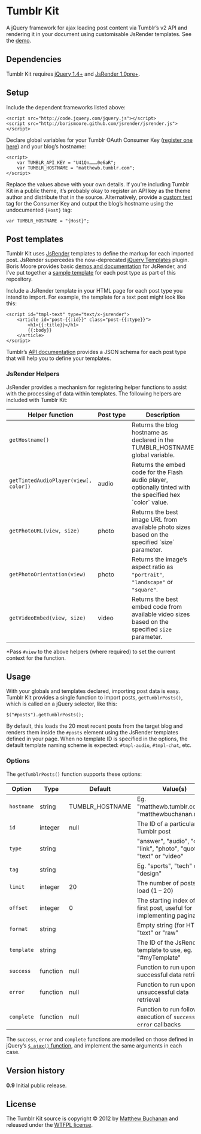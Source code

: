 Tumblr Kit
==========

A jQuery framework for ajax loading post content via Tumblr’s v2 API and rendering it in your document using customisable JsRender templates. See the [demo](http://dl.dropbox.com/u/25640/tumblr-kit/demo/index.html).

## Dependencies

Tumblr Kit requires [jQuery 1.4+](http://jquery.com) and [JsRender 1.0pre+](http://github.com/borismoore/jsrender/).

## Setup

Include the dependent frameworks listed above:

	<script src="http://code.jquery.com/jquery.js"></script>
	<script src="http://borismoore.github.com/jsrender/jsrender.js"></script>

Declare global variables for your Tumblr OAuth Consumer Key ([register one here](http://www.tumblr.com/oauth/apps)) and your blog’s hostname:

	<script>
		var TUMBLR_API_KEY = "U41Qn………0e6aR";
		var TUMBLR_HOSTNAME = "matthewb.tumblr.com";
	</script>

Replace the values above with your own details. If you’re including Tumblr Kit in a public theme, it’s probably okay to register an API key as the theme author and distribute that in the source. Alternatively, provide a [custom text](http://www.tumblr.com/docs/en/custom_themes#appearance-options) tag for the Consumer Key and output the blog’s hostname using the undocumented `{Host}` tag:

	var TUMBLR_HOSTNAME = "{Host}";

## Post templates

Tumblr Kit uses [JsRender](http://github.com/borismoore/jsrender) templates to define the markup for each imported post. JsRender supercedes the now-deprecated [jQuery Templates](http://api.jquery.com/jQuery.template/) plugin. Boris Moore provides basic [demos and documentation](http://borismoore.github.com/jsrender/demos/) for JsRender, and I’ve put together a [sample template](http://github.com/matthewbuchanan/tumblr-kit/blob/master/sample-jsrender-templates.md) for each post type as part of this repository.

Include a JsRender template in your HTML page for each post type you intend to import. For example, the template for a text post might look like this:

	<script id="tmpl-text" type="text/x-jsrender">
		<article id="post-{{:id}}" class="post-{{:type}}">
			<h1>{{:title}}</h1>
			{{:body}}
		</article>
	</script>

Tumblr’s [API documentation](http://www.tumblr.com/docs/en/api/v2#text-posts) provides a JSON schema for each post type that will help you to define your templates.

### JsRender Helpers

JsRender provides a mechanism for registering helper functions to assist with the processing of data within templates. The following helpers are included with Tumblr Kit:

<table>
	<thead>
		<tr>
			<th>Helper function</th>
			<th>Post&nbsp;type</th>
			<th>Description</th>
		</tr>
	</thead>
	<tbody>
		<tr>
			<td><code>getHostname()</code></td>
			<td></td>
    	<td>Returns the blog hostname as declared in the TUMBLR_HOSTNAME global variable.</td>
		</tr>
		<tr>
			<td><code>getTintedAudioPlayer(view[, color])</code></td>
			<td>audio</td>
    	<td>Returns the embed code for the Flash audio player, optionally tinted with the specified hex `color` value.</td>
		</tr>
		<tr>
			<td><code>getPhotoURL(view, size)</code></td>
			<td>photo</td>
    	<td>Returns the best image URL from available photo sizes based on the specified `size` parameter.</td>
		</tr>
		<tr>
			<td><code>getPhotoOrientation(view)</code></td>
			<td>photo</td>
    	<td>Returns the image’s aspect ratio as <code>"portrait"</code>, <code>"landscape"</code> or <code>"square"</code>.</td>
		</tr>
		<tr>
			<td><code>getVideoEmbed(view, size)</code></td>
			<td>video</td>
    	<td>Returns the best embed code from available video sizes based on the specified <code>size</code> parameter.</td>
		</tr>
	</tbody>
</table>

*Pass `#view` to the above helpers (where required) to set the current context for the function.

## Usage

With your globals and templates declared, importing post data is easy. Tumblr Kit provides a single function to import posts, `getTumblrPosts()`, which is called on a jQuery selector, like this:

	$("#posts").getTumblrPosts();

By default, this loads the 20 most recent posts from the target blog and renders them inside the `#posts` element using the JsRender templates defined in your page. When no template ID is specified in the options, the default template naming scheme is expected: `#tmpl-audio`, `#tmpl-chat`, etc.

### Options

The `getTumblrPosts()` function supports these options:

<table>
	<thead>
		<tr>
			<th>Option</th>
			<th>Type</th>
			<th>Default</th>
			<th>Value(s)</th>
		</tr>
	</thead>
	<tbody>
		<tr>
			<td><code>hostname</code></td>
			<td>string</td>
			<td>TUMBLR_HOSTNAME</td>
    	<td>Eg. "matthewb.tumblr.com", "matthewbuchanan.name"</td>
		</tr>
		<tr>
			<td><code>id</code></td>
			<td>integer</td>
			<td>null</td>
    	<td>The ID of a particular Tumblr post</td>
		</tr>
		<tr>
			<td><code>type</code></td>
			<td>string</td>
			<td></td>
    	<td>"answer", "audio", "chat", "link", "photo", "quote", "text" or "video"</td>
		</tr>
		<tr>
			<td><code>tag</code></td>
			<td>string</td>
			<td></td>
    	<td>Eg. "sports", "tech" or "design"</td>
		</tr>
		<tr>
			<td><code>limit</code></td>
			<td>integer</td>
			<td>20</td>
    	<td>The number of posts to load (1 – 20)</td>
		</tr>
		<tr>
			<td><code>offset</code></td>
			<td>integer</td>
			<td>0</td>
    	<td>The starting index of the first post, useful for implementing pagination</td>
		</tr>
		<tr>
			<td><code>format</code></td>
			<td>string</td>
			<td></td>
    	<td>Empty string (for HTML), "text" or "raw"</td>
		</tr>
		<tr>
			<td><code>template</code></td>
			<td>string</td>
			<td></td>
    	<td>The ID of the JsRender template to use, eg. "#myTemplate"</td>
		</tr>
		<tr>
			<td><code>success</code></td>
			<td>function</td>
			<td>null</td>
    	<td>Function to run upon successful data retrieval</td>
		</tr>
		<tr>
			<td><code>error</code></td>
			<td>function</td>
			<td>null</td>
    	<td>Function to run upon unsuccessful data retrieval</td>
		</tr>
		<tr>
			<td><code>complete</code></td>
			<td>function</td>
			<td>null</td>
    	<td>Function to run following execution of <code>success</code> and <code>error</code> callbacks</td>
		</tr>
	</tbody>
</table>

The `success`, `error`	 and `complete` functions are modelled on those defined in jQuery’s [`$.ajax()` function](http://api.jquery.com/jQuery.ajax/), and implement the same arguments in each case.

## Version history

**0.9** Initial public release.

## License

The Tumblr Kit source is copyright © 2012 by [Matthew Buchanan](http://matthewbuchanan.name) and released under the [WTFPL license](http://sam.zoy.org/wtfpl/).